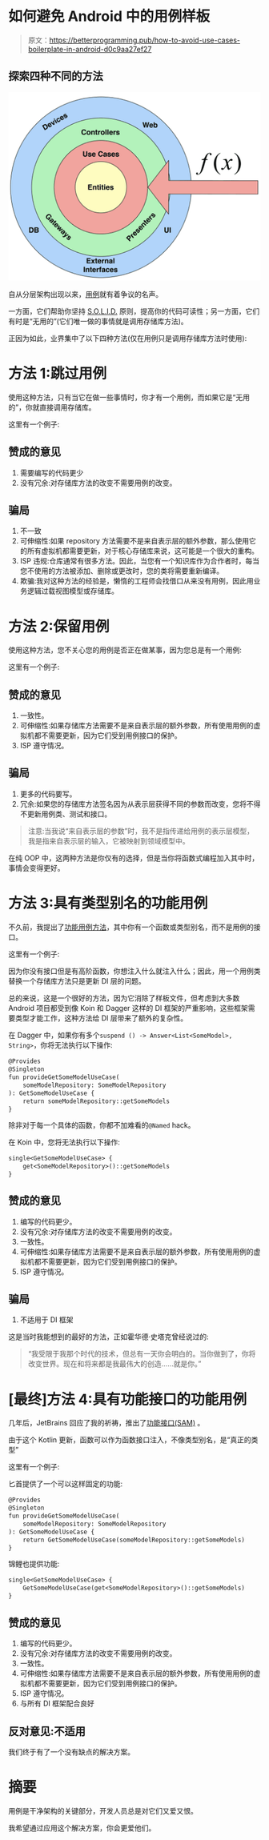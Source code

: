 # 如何避免 Android 中的用例样板

> 原文：<https://betterprogramming.pub/how-to-avoid-use-cases-boilerplate-in-android-d0c9aa27ef27>

## 探索四种不同的方法

![](img/631dc5719e95152aa4907f28514d612c.png)

自从分层架构出现以来，[用例](https://proandroiddev.com/why-you-need-use-cases-interactors-142e8a6fe576)就有着争议的名声。

一方面，它们帮助你坚持 [S.O.L.I.D.](/the-real-clean-architecture-in-android-part-1-s-o-l-i-d-6a661b103451) 原则，提高你的代码可读性；另一方面，它们有时是“无用的”(它们唯一做的事情就是调用存储库方法)。

正因为如此，业界集中了以下四种方法(仅在用例只是调用存储库方法时使用):

# 方法 1:跳过用例

使用这种方法，只有当它在做一些事情时，你才有一个用例，而如果它是“无用的”，你就直接调用存储库。

这里有一个例子:

## 赞成的意见

1.  需要编写的代码更少
2.  没有冗余:对存储库方法的改变不需要用例的改变。

## 骗局

1.  不一致
2.  可伸缩性:如果 repository 方法需要不是来自表示层的额外参数，那么使用它的所有虚拟机都需要更新，对于核心存储库来说，这可能是一个很大的重构。
3.  ISP 违规:仓库通常有很多方法。因此，当您有一个知识库作为合作者时，每当您不使用的方法被添加、删除或更改时，您的类将需要重新编译。
4.  欺骗:我对这种方法的经验是，懒惰的工程师会找借口从来没有用例，因此用业务逻辑过载视图模型或存储库。

# 方法 2:保留用例

使用这种方法，您不关心您的用例是否正在做某事，因为您总是有一个用例:

这里有一个例子:

## 赞成的意见

1.  一致性。
2.  可伸缩性:如果存储库方法需要不是来自表示层的额外参数，所有使用用例的虚拟机都不需要更新，因为它们受到用例接口的保护。
3.  ISP 遵守情况。

## 骗局

1.  更多的代码要写。
2.  冗余:如果您的存储库方法签名因为从表示层获得不同的参数而改变，您将不得不更新用例类、测试和接口。

> 注意:当我说“来自表示层的参数”时，我不是指传递给用例的表示层模型，我是指来自表示层的输入，它被映射到领域模型中。

在纯 OOP 中，这两种方法是你仅有的选择，但是当你将函数式编程加入其中时，事情会变得更好。

# 方法 3:具有类型别名的功能用例

不久前，我提出了[功能用例方法](https://medium.com/swlh/functional-use-cases-f896f92e768f)，其中你有一个函数或类型别名，而不是用例的接口。

这里有一个例子:

因为你没有接口但是有高阶函数，你想注入什么就注入什么；因此，用一个用例类替换一个存储库方法只是更新 DI 层的问题。

总的来说，这是一个很好的方法，因为它消除了样板文件，但考虑到大多数 Android 项目都受到像 Koin 和 Dagger 这样的 DI 框架的严重影响，这些框架需要类型才能工作，这种方法给 DI 层带来了额外的复杂性。

在 Dagger 中，如果你有多个`suspend () -> Answer<List<SomeModel>, String>`，你将无法执行以下操作:

```
@Provides
@Singleton
fun provideGetSomeModelUseCase(
    someModelRepository: SomeModelRepository
): GetSomeModelUseCase {
    return someModelRepository::getSomeModels
}
```

除非对于每一个具体的函数，你都不加难看的`@Named` hack。

在 Koin 中，您将无法执行以下操作:

```
single<GetSomeModelUseCase> {
    get<SomeModelRepository>()::getSomeModels
}
```

## 赞成的意见

1.  编写的代码更少。
2.  没有冗余:对存储库方法的改变不需要用例的改变。
3.  一致性。
4.  可伸缩性:如果存储库方法需要不是来自表示层的额外参数，所有使用用例的虚拟机都不需要更新，因为它们受到用例接口的保护。
5.  ISP 遵守情况。

## 骗局

1.  不适用于 DI 框架

这是当时我能想到的最好的方法，正如霍华德·史塔克曾经说过的:

> “我受限于我那个时代的技术，但总有一天你会明白的。当你做到了，你将改变世界。现在和将来都是我最伟大的创造……就是你。”

# [最终]方法 4:具有功能接口的功能用例

几年后，JetBrains 回应了我的祈祷，推出了[功能接口(SAM)](https://kotlinlang.org/docs/fun-interfaces.html) 。

由于这个 Kotlin 更新，函数可以作为函数接口注入，不像类型别名，是“真正的类型”

这里有一个例子:

匕首提供了一个可以这样固定的功能:

```
@Provides
@Singleton
fun provideGetSomeModelUseCase(
    someModelRepository: SomeModelRepository
): GetSomeModelUseCase {
    return GetSomeModelUseCase(someModelRepository::getSomeModels)
}
```

锦鲤也提供功能:

```
single<GetSomeModelUseCase> {
    GetSomeModelUseCase(get<SomeModelRepository>()::getSomeModels)
}
```

## 赞成的意见

1.  编写的代码更少。
2.  没有冗余:对存储库方法的改变不需要用例的改变。
3.  一致性。
4.  可伸缩性:如果存储库方法需要不是来自表示层的额外参数，所有使用用例的虚拟机都不需要更新，因为它们受到用例接口的保护。
5.  ISP 遵守情况。
6.  与所有 DI 框架配合良好

## 反对意见:不适用

我们终于有了一个没有缺点的解决方案。

# 摘要

用例是干净架构的关键部分，开发人员总是对它们又爱又恨。

我希望通过应用这个解决方案，你会更爱他们。